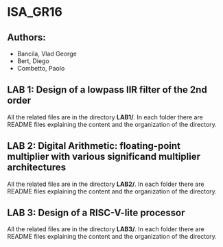 # ISA_GR16

## Authors:
- Bancila, Vlad George
- Bert, Diego
- Combetto, Paolo

## LAB 1: Design of a lowpass IIR filter of the 2nd order

All the related files are in the directory **LAB1/**. In each folder there are README files explaining the content and the organization of the directory.

## LAB 2: Digital Arithmetic: floating-point multiplier with various significand multiplier architectures

All the related files are in the directory **LAB2/**. In each folder there are README files explaining the content and the organization of the directory.

## LAB 3: Design of a RISC-V-lite processor

All the related files are in the directory **LAB3/**. In each folder there are README files explaining the content and the organization of the directory.
